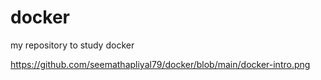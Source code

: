 # docker
my repository to study docker

https://github.com/seemathapliyal79/docker/blob/main/docker-intro.png
